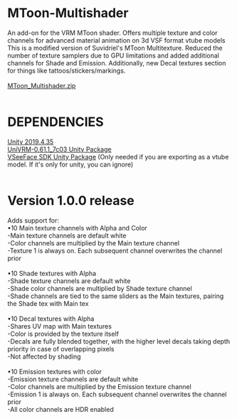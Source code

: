 # MToon-Multishader
An add-on for the VRM MToon shader. Offers multiple texture and color channels for advanced material animation on 3d VSF format vtube models <br>
This is a modified version of Suvidriel's MToon Multitexture. Reduced the number of texture samplers due to GPU limitations and added additional channels for Shade and Emission. Additionally, new Decal textures section for things like tattoos/stickers/markings. <br>
 <br>
[MToon_Multishader.zip](https://github.com/KittFiev/MToon-Multishader/files/11852889/MToon_Multishader.zip) <br>
 <br>
# DEPENDENCIES
[Unity 2019.4.35](https://unity.com/releases/editor/archive) <br>
[UniVRM-0.61.1_7c03 Unity Package](https://github.com/vrm-c/UniVRM/releases/tag/v0.61.1) <br>
[VSeeFace SDK Unity Package](https://github.com/emilianavt/VSeeFaceSDK/releases) (Only needed if you are exporting as a vtube model. If it's only for unity, you can ignore) <br>
 <br>
# Version 1.0.0 release

Adds support for: <br>
•10 Main texture channels with Alpha and Color <br>
	-Main texture channels are default white <br>
     -Color channels are multiplied by the Main texture channel <br>
     -Texture 1 is always on. Each subsequent channel overwrites the channel prior <br>
 <br>
•10 Shade textures with Alpha <br>
     -Shade texture channels are default white <br>
     -Shade color channels are multiplied by Shade texture channel <br>
     -Shade channels are tied to the same sliders as the Main textures, pairing the Shade tex with Main tex <br>
 <br>
•10 Decal textures with Alpha <br>
     -Shares UV map with Main textures <br>
     -Color is provided by the texture itself <br>
     -Decals are fully blended together, with the higher level decals taking depth priority in case of overlapping pixels <br>
     -Not affected by shading <br>
 <br>
•10 Emission textures with color <br>
     -Emission texture channels are default white <br>
     -Color channels are multiplied by the Emission texture channel <br>
     -Emission 1 is always on. Each subsequent channel overwrites the channel prior <br>
     -All color channels are HDR enabled <br>
